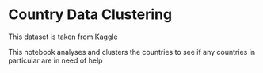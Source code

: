 
# Country Data Clustering
This dataset is taken from [Kaggle](https://www.kaggle.com/rohan0301/unsupervised-learning-on-country-data)

This notebook analyses and clusters the countries to see if any countries in particular are in need of help
